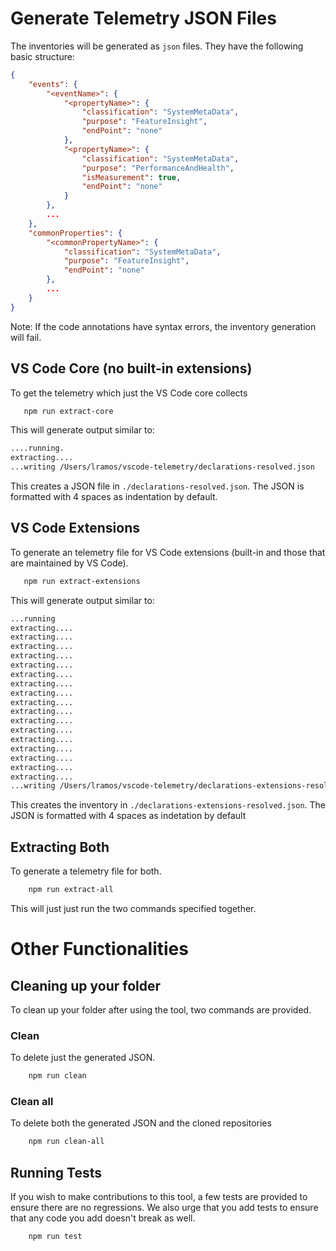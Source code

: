 # Generate Telemetry JSON Files

The inventories will be generated as `json` files. They have the following basic structure:
```json
{
    "events": {
        "<eventName>": {
            "<propertyName>": {
                "classification": "SystemMetaData",
                "purpose": "FeatureInsight",
                "endPoint": "none"
            },
            "<propertyName>": {
                "classification": "SystemMetaData",
                "purpose": "PerformanceAndHealth",
                "isMeasurement": true,
                "endPoint": "none"
            }
        },
        ...
    },
    "commonProperties": {
        "<commonPropertyName>": {
            "classification": "SystemMetaData",
            "purpose": "FeatureInsight",
            "endPoint": "none"
        },
        ...
    }
}
```

Note: If the code annotations have syntax errors, the inventory generation will fail.

## VS Code Core (no built-in extensions)
To get the telemetry which just the VS Code core collects

```bash
   npm run extract-core
```
This will generate output similar to:
```bash
....running.
extracting....
...writing /Users/lramos/vscode-telemetry/declarations-resolved.json
```

This creates a JSON file in `./declarations-resolved.json`. The JSON is formatted with 4 spaces as indentation by default.


## VS Code Extensions

To generate an telemetry file for VS Code extensions (built-in and those that are maintained by VS Code).

```bash
   npm run extract-extensions
```

This will generate output similar to:
```bash
...running
extracting....
extracting....
extracting....
extracting....
extracting....
extracting....
extracting....
extracting....
extracting....
extracting....
extracting....
extracting....
extracting....
extracting....
extracting....
extracting....
extracting....
...writing /Users/lramos/vscode-telemetry/declarations-extensions-resolved.json
```

This creates the inventory in `./declarations-extensions-resolved.json`. The JSON is formatted with 4 spaces as indetation by default

## Extracting Both

To generate a telemetry file for both.

```bash
    npm run extract-all
```

This will just just run the two commands specified together.

# Other Functionalities

## Cleaning up your folder

To clean up your folder after using the tool, two commands are provided.

### Clean

To delete just the generated JSON.

```bash
    npm run clean
```

### Clean all

To delete both the generated JSON and the cloned repositories

```bash
    npm run clean-all
```

## Running Tests

If you wish to make contributions to this tool, a few tests are provided to ensure there are no regressions. We also urge that you 
add tests to ensure that any code you add doesn't break as well.

```bash
    npm run test
```